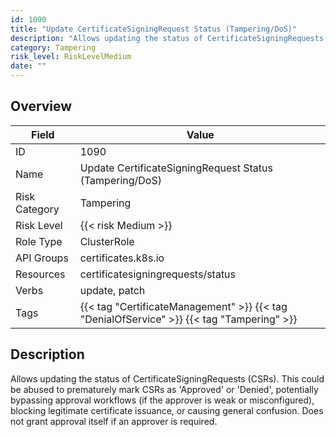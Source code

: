 ```yaml
---
id: 1090
title: "Update CertificateSigningRequest Status (Tampering/DoS)"
description: "Allows updating the status of CertificateSigningRequests (CSRs). This could be abused to prematurely mark CSRs as 'Approved' or 'Denied', potentially bypassing approval workflows (if the approver is weak or misconfigured), blocking legitimate certificate issuance, or causing general confusion. Does not grant approval itself if an approver is required."
category: Tampering
risk_level: RiskLevelMedium
date: ""
---
```


## Overview

| Field         | Value                                                                                     |
| ------------- | ----------------------------------------------------------------------------------------- |
| ID            | 1090                                                                                      |
| Name          | Update CertificateSigningRequest Status (Tampering/DoS)                                   |
| Risk Category | Tampering                                                                                 |
| Risk Level    | {{< risk Medium >}}                                                                       |
| Role Type     | ClusterRole                                                                               |
| API Groups    | certificates.k8s.io                                                                       |
| Resources     | certificatesigningrequests/status                                                         |
| Verbs         | update, patch                                                                             |
| Tags          | {{< tag "CertificateManagement" >}} {{< tag "DenialOfService" >}} {{< tag "Tampering" >}} |

## Description

Allows updating the status of CertificateSigningRequests (CSRs). This could be abused to prematurely mark CSRs as 'Approved' or 'Denied', potentially bypassing approval workflows (if the approver is weak or misconfigured), blocking legitimate certificate issuance, or causing general confusion. Does not grant approval itself if an approver is required.
